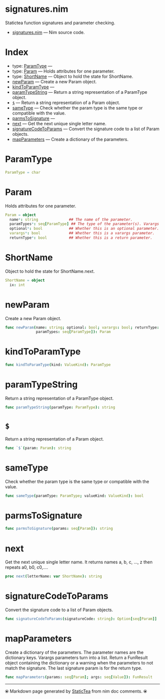 # signatures.nim

Statictea function signatures and parameter checking.

* [signatures.nim](../src/signatures.nim) &mdash; Nim source code.
# Index

* type: [ParamType](#paramtype) &mdash; 
* type: [Param](#param) &mdash; Holds attributes for one parameter.
* type: [ShortName](#shortname) &mdash; Object to hold the state for ShortName.
* [newParam](#newparam) &mdash; Create a new Param object.
* [kindToParamType](#kindtoparamtype) &mdash; 
* [paramTypeString](#paramtypestring) &mdash; Return a string representation of a ParamType object.
* [`$`](#) &mdash; Return a string representation of a Param object.
* [sameType](#sametype) &mdash; Check whether the param type is the same type or compatible with the value.
* [parmsToSignature](#parmstosignature) &mdash; 
* [next](#next) &mdash; Get the next unique single letter name.
* [signatureCodeToParams](#signaturecodetoparams) &mdash; Convert the signature code to a list of Param objects.
* [mapParameters](#mapparameters) &mdash; Create a dictionary of the parameters.

# ParamType



```nim
ParamType = char
```

# Param

Holds attributes for one parameter.

```nim
Param = object
  name*: string              ## The name of the parameter.
  paramTypes*: seq[ParamType] ## The type of the parameter(s). Varargs can have multiple types.
  optional*: bool            ## Whether this is an optional parameter.
  varargs*: bool             ## Whether this is a varargs parameter.
  returnType*: bool          ## Whether this is a return parameter.

```

# ShortName

Object to hold the state for ShortName.next.

```nim
ShortName = object
  ix: int

```

# newParam

Create a new Param object.

```nim
func newParam(name: string; optional: bool; varargs: bool; returnType: bool;
              paramTypes: seq[ParamType]): Param
```

# kindToParamType



```nim
func kindToParamType(kind: ValueKind): ParamType
```

# paramTypeString

Return a string representation of a ParamType object.

```nim
func paramTypeString(paramType: ParamType): string
```

# `$`

Return a string representation of a Param object.

```nim
func `$`(param: Param): string
```

# sameType

Check whether the param type is the same type or compatible with the value.

```nim
func sameType(paramType: ParamType; valueKind: ValueKind): bool
```

# parmsToSignature



```nim
func parmsToSignature(params: seq[Param]): string
```

# next

Get the next unique single letter name. It returns names a, b, c, ..., z then repeats a0, b0, c0,....

```nim
proc next(letterName: var ShortName): string
```

# signatureCodeToParams

Convert the signature code to a list of Param objects.

```nim
func signatureCodeToParams(signatureCode: string): Option[seq[Param]]
```

# mapParameters

Create a dictionary of the parameters. The parameter names are the dictionary keys.  Varargs parameters turn into a list. Return a FunResult object containing the dictionary or a warning when the parameters to not match the signature.  The last signature param is for the return type.

```nim
func mapParameters(params: seq[Param]; args: seq[Value]): FunResult
```


---
⦿ Markdown page generated by [StaticTea](https://github.com/flenniken/statictea/) from nim doc comments. ⦿
